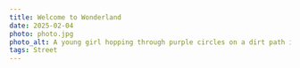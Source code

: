 ```yaml
---
title: Welcome to Wonderland
date: 2025-02-04
photo: photo.jpg
photo_alt: A young girl hopping through purple circles on a dirt path in a garden
tags: Street
---
```

